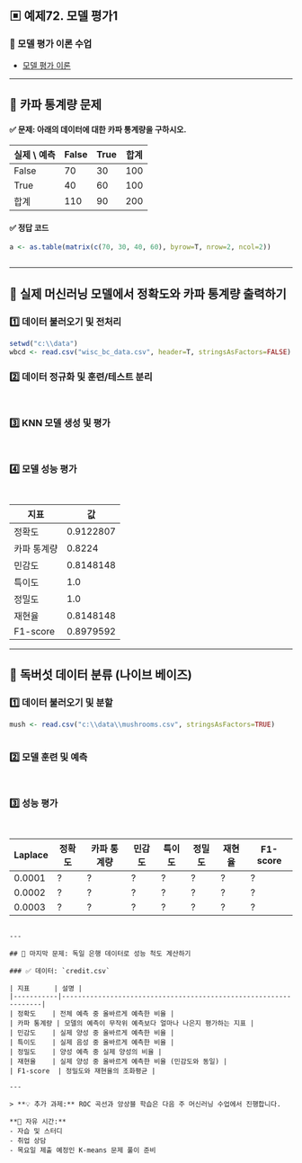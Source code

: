 ## ▣ 예제72. 모델 평가1

### 🔹 모델 평가 이론 수업
- [모델 평가 이론](https://cafe.daum.net/oracleoracle/Sotv/818)

---

## 🔹 카파 통계량 문제

#### ✅ 문제: 아래의 데이터에 대한 카파 통계량을 구하시오.

| 실제 \ 예측 | False | True | 합계 |
|------------|------|------|------|
| False      | 70   | 30   | 100  |
| True       | 40   | 60   | 100  |
| 합계       | 110  | 90   | 200  |

#### ✅ 정답 코드
```r
a <- as.table(matrix(c(70, 30, 40, 60), byrow=T, nrow=2, ncol=2))



```

---

## 🔹 실제 머신러닝 모델에서 정확도와 카파 통계량 출력하기

### 1️⃣ 데이터 불러오기 및 전처리
```r
setwd("c:\\data")
wbcd <- read.csv("wisc_bc_data.csv", header=T, stringsAsFactors=FALSE)


```

### 2️⃣ 데이터 정규화 및 훈련/테스트 분리
```r



```

### 3️⃣ KNN 모델 생성 및 평가
```r



```

### 4️⃣ 모델 성능 평가
```r



```

| 지표      | 값 |
|-----------|-----|
| 정확도    | 0.9122807 |
| 카파 통계량 | 0.8224 |
| 민감도    | 0.8148148 |
| 특이도    | 1.0 |
| 정밀도    | 1.0 |
| 재현율    | 0.8148148 |
| F1-score  | 0.8979592 |

---

## 🔹 독버섯 데이터 분류 (나이브 베이즈)

### 1️⃣ 데이터 불러오기 및 분할
```r
mush <- read.csv("c:\\data\\mushrooms.csv", stringsAsFactors=TRUE)



```

### 2️⃣ 모델 훈련 및 예측
```r



```

### 3️⃣ 성능 평가
```r



```

| Laplace | 정확도 | 카파 통계량 | 민감도 | 특이도 | 정밀도 | 재현율 | F1-score |
|---------|--------|------------|--------|--------|--------|--------|---------|
| 0.0001  | ?      | ?          | ?      | ?      | ?      | ?      | ?       |
| 0.0002  | ?      | ?          | ?      | ?      | ?      | ?      | ?       |
| 0.0003  | ?      | ?          | ?      | ?      | ?      | ?      | ?       |
```

---

## 🔹 마지막 문제: 독일 은행 데이터로 성능 척도 계산하기

### ✅ 데이터: `credit.csv`

| 지표      | 설명 |
|-----------|-----------------------------------------------------------------|
| 정확도    | 전체 예측 중 올바르게 예측한 비율 |
| 카파 통계량 | 모델의 예측이 무작위 예측보다 얼마나 나은지 평가하는 지표 |
| 민감도    | 실제 양성 중 올바르게 예측한 비율 |
| 특이도    | 실제 음성 중 올바르게 예측한 비율 |
| 정밀도    | 양성 예측 중 실제 양성의 비율 |
| 재현율    | 실제 양성 중 올바르게 예측한 비율 (민감도와 동일) |
| F1-score  | 정밀도와 재현율의 조화평균 |

---

> **💡 추가 과제:** ROC 곡선과 앙상블 학습은 다음 주 머신러닝 수업에서 진행합니다. 

**📌 자유 시간:**
- 자습 및 스터디
- 취업 상담
- 목요일 제출 예정인 K-means 문제 풀이 준비

